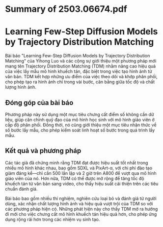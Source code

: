 # Summary of 2503.06674.pdf

# Learning Few-Step Diffusion Models by Trajectory Distribution Matching

Bài báo "Learning Few-Step Diffusion Models by Trajectory Distribution Matching" của Yihong Luo và các cộng sự giới thiệu một phương pháp mới mang tên Trajectory Distribution Matching (TDM) nhằm nâng cao hiệu quả của việc lấy mẫu mô hình khuếch tán, đặc biệt trong việc tạo hình ảnh từ văn bản. TDM kết hợp những ưu điểm của việc theo dõi và khớp phân phối, cho phép tạo ra hình ảnh chỉ trong vài bước, cân bằng giữa tốc độ và chất lượng hình ảnh.

## Đóng góp của bài báo

Phương pháp này sử dụng một mục tiêu chưng cất điểm số không cần dữ liệu, giúp căn chỉnh quỹ đạo của mô hình học sinh với mô hình giáo viên ở cấp độ phân phối. Đồng thời, nó cũng giới thiệu một mục tiêu nhận thức về số bước lấy mẫu, cho phép kiểm soát linh hoạt số bước trong quá trình lấy mẫu.

## Kết quả và phương pháp

Các tác giả đã chứng minh rằng TDM đạt được hiệu suất tốt nhất trong nhiều mô hình khác nhau, bao gồm SDXL và PixArt-α, với chi phí đào tạo giảm đáng kể—chỉ cần 500 lần lặp và 2 giờ trên A800 để vượt qua mô hình giáo viên của nó. Hơn nữa, TDM có thể được mở rộng để tăng tốc độ khuếch tán từ văn bản sang video, cho thấy hiệu suất cải thiện trên các tiêu chuẩn đánh giá.

Bài báo bao gồm nhiều thí nghiệm, nghiên cứu loại bỏ và đánh giá từ người dùng, xác nhận chất lượng hình ảnh và hiệu quả vượt trội của TDM so với các phương pháp hiện có. Những phát hiện này cho thấy TDM mở ra hướng đi mới cho việc chưng cất mô hình khuếch tán hiệu quả hơn, cho phép ứng dụng rộng rãi hơn trong các nhiệm vụ sinh tạo.
